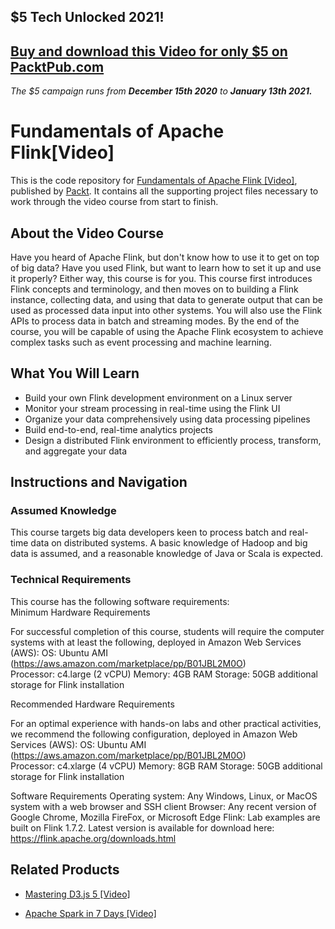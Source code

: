 ## $5 Tech Unlocked 2021!
[Buy and download this Video for only $5 on PacktPub.com](https://www.packtpub.com/product/fundamentals-of-apache-flink-video/9781789539332)
-----
*The $5 campaign         runs from __December 15th 2020__ to __January 13th 2021.__*

# Fundamentals of Apache Flink[Video]
This is the code repository for [Fundamentals of Apache Flink	 [Video]](https://www.packtpub.com/data/fundamentals-of-apache-flink-video), published by [Packt](https://www.packtpub.com/?utm_source=github). It contains all the supporting project files necessary to work through the video course from start to finish.
## About the Video Course
Have you heard of Apache Flink, but don't know how to use it to get on top of big data? Have you used Flink, but want to learn how to set it up and use it properly? Either way, this course is for you.
This course first introduces Flink concepts and terminology, and then moves on to building a Flink instance, collecting data, and using that data to generate output that can be used as processed data input into other systems. You will also use the Flink APIs to process data in batch and streaming modes.
By the end of the course, you will be capable of using the Apache Flink ecosystem to achieve complex tasks such as event processing and machine learning.


<H2>What You Will Learn</H2>
<DIV class=book-info-will-learn-text>
<UL>
<LI>Build your own Flink development environment on a Linux server
<LI>Monitor your stream processing in real-time using the Flink UI
<LI>Organize your data comprehensively using data processing pipelines
<LI>Build end-to-end, real-time analytics projects
<LI>Design a distributed Flink environment to efficiently process, transform, and aggregate your data </LI></UL></DIV>

## Instructions and Navigation
### Assumed Knowledge
This course targets big data developers keen to process batch and real-time data on distributed systems. A basic knowledge of Hadoop and big data is assumed, and a reasonable knowledge of Java or Scala is expected.	

### Technical Requirements
This course has the following software requirements:<br/>
Minimum Hardware Requirements

For successful completion of this course, students will require the computer systems with at least the following, deployed in Amazon Web Services (AWS):
OS: Ubuntu AMI (https://aws.amazon.com/marketplace/pp/B01JBL2M0O)  
Processor: c4.large (2 vCPU)
Memory:  4GB RAM
Storage: 50GB additional storage for Flink installation

Recommended Hardware Requirements

For an optimal experience with hands-on labs and other practical activities, we recommend the following configuration, deployed in Amazon Web Services (AWS):
OS: Ubuntu AMI (https://aws.amazon.com/marketplace/pp/B01JBL2M0O)  
Processor: c4.xlarge (4 vCPU)
Memory: 8GB RAM
Storage: 50GB additional storage for Flink installation


 Software Requirements
Operating system: Any Windows, Linux, or MacOS system with a web browser and SSH client
Browser: Any recent version of Google Chrome, Mozilla FireFox, or Microsoft Edge
Flink: Lab examples are built on Flink 1.7.2.  Latest version is available for download here: https://flink.apache.org/downloads.html   

## Related Products
* [Mastering D3.js 5 [Video]](https://www.packtpub.com/big-data-and-business-intelligence/mastering-d3js-5-video)

* [Apache Spark in 7 Days [Video]](https://www.packtpub.com/application-development/apache-spark-7-days-video)

